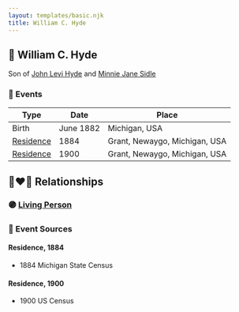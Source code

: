 ```yaml
---
layout: templates/basic.njk
title: William C. Hyde
---
```

## 🔵 William C. Hyde

Son of [John Levi Hyde](/people/2/23020300) and [Minnie Jane Sidle](/people/7/73883806)

### 📆 Events

Type | Date | Place
------ | ------ | ------
Birth | June 1882 | Michigan, USA
[Residence](#event-307f4aca-1ff6-4d3c-b48c-ec3fde658299) | 1884 | Grant, Newaygo, Michigan, USA
[Residence](#event-e0327afe-9af5-405c-9693-30f833f4d387) | 1900 | Grant, Newaygo, Michigan, USA

## 👩‍❤️‍👨 Relationships

### 🟣 [Living Person](/people/3/32326528)

### 📰 Event Sources

#### <a id="event-307f4aca-1ff6-4d3c-b48c-ec3fde658299"></a> Residence, 1884
* 1884 Michigan State Census

#### <a id="event-e0327afe-9af5-405c-9693-30f833f4d387"></a> Residence, 1900
* 1900 US Census
